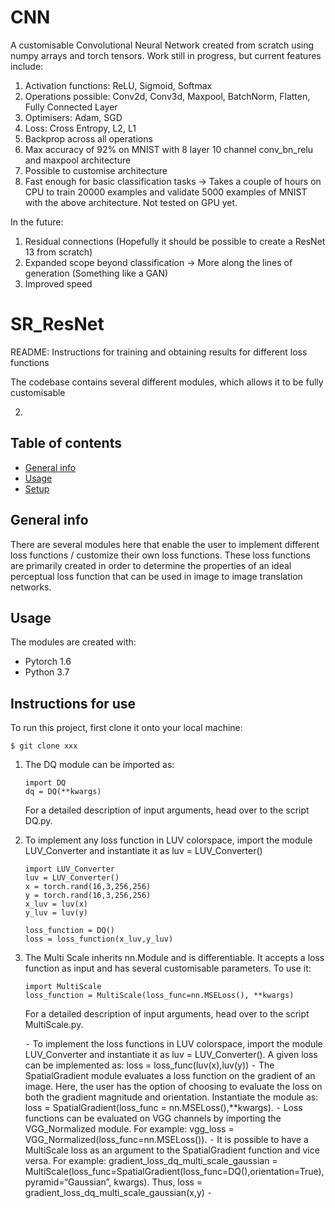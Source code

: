 # CNN
A customisable Convolutional Neural Network created from scratch using numpy arrays and torch tensors. Work still in progress, but current features include:
1) Activation functions: ReLU, Sigmoid, Softmax
2) Operations possible: Conv2d, Conv3d, Maxpool, BatchNorm, Flatten, Fully Connected Layer
3) Optimisers: Adam, SGD
4) Loss: Cross Entropy, L2, L1
5) Backprop across all operations
6) Max accuracy of 92% on MNIST with 8 layer 10 channel conv_bn_relu and maxpool architecture
7) Possible to customise architecture
8) Fast enough for basic classification tasks -> Takes a couple of hours on CPU to train 20000 examples and validate 5000 examples of MNIST with the above architecture. Not tested on GPU yet.

In the future:
1) Residual connections (Hopefully it should be possible to create a ResNet 13 from scratch)
2) Expanded scope beyond classification -> More along the lines of generation (Something like a GAN)
3) Improved speed


# SR_ResNet

README: Instructions for training and obtaining results for different loss functions

The codebase contains several different modules, which allows it to be fully customisable 
	
2) 
## Table of contents
* [General info](#general-info)
* [Usage](#usage)
* [Setup](#setup)

## General info
There are several modules here that enable the user to implement different loss functions / customize their own loss functions. These loss functions are primarily created in order to determine the properties of an ideal perceptual loss function that can be used in image to image translation networks.
	
## Usage
The modules are created with:
* Pytorch 1.6
* Python 3.7
	
## Instructions for use
To run this project, first clone it onto your local machine:

```
$ git clone xxx

```
1) The DQ module can be imported as:
    ```
    import DQ
    dq = DQ(**kwargs)
    ```
    For a detailed description of input arguments, head over to the script DQ.py.

3) To implement any loss function in LUV colorspace, import the module LUV_Converter and instantiate it as luv = LUV_Converter()
     ```
    import LUV_Converter
    luv = LUV_Converter()
    x = torch.rand(16,3,256,256)
    y = torch.rand(16,3,256,256)
    x_luv = luv(x)
    y_luv = luv(y)
    
    loss_function = DQ()
    loss = loss_function(x_luv,y_luv)
    ```
1) The Multi Scale inherits nn.Module and is differentiable. It accepts a loss function as input and has several customisable parameters. To use it:
    ```
    import MultiScale
    loss_function = MultiScale(loss_func=nn.MSELoss(), **kwargs)
    
    ```
    For a detailed description of input arguments, head over to the script MultiScale.py.


	
	⁃	To implement the loss functions in LUV colorspace, import the module LUV_Converter and instantiate it as luv = LUV_Converter(). A given loss can be implemented as: loss = loss_func(luv(x),luv(y))
	⁃	The SpatialGradient module evaluates a loss function on the gradient of an image. Here, the user has the option of choosing to evaluate the loss on both the gradient magnitude and orientation. Instantiate the module as: loss = SpatialGradient(loss_func = nn.MSELoss(),**kwargs).
	⁃	Loss functions can be evaluated on VGG channels by importing the VGG_Normalized module. For example: vgg_loss = VGG_Normalized(loss_func=nn.MSELoss()). 
	⁃	It is possible to have a MultiScale loss as an argument to the SpatialGradient function and vice versa. For example: gradient_loss_dq_multi_scale_gaussian = MultiScale(loss_func=SpatialGradient(loss_func=DQ(),orientation=True), pyramid=“Gaussian”, kwargs). Thus, loss = gradient_loss_dq_multi_scale_gaussian(x,y)
	⁃	


